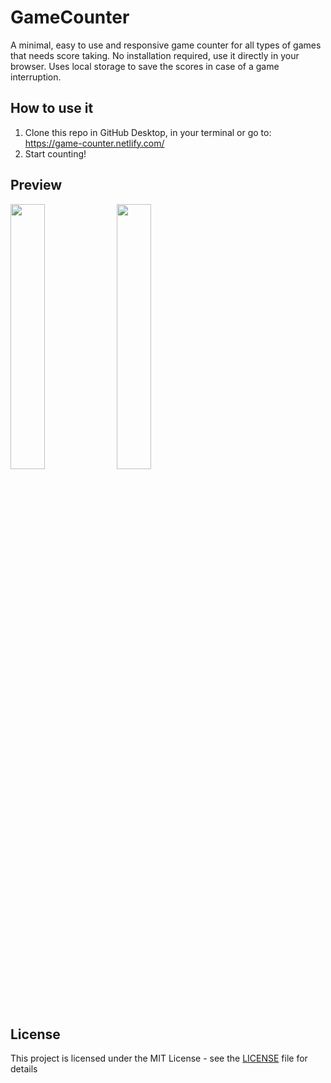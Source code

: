 # GameCounter
A minimal, easy to use and responsive game counter for all types of games that needs score taking. No installation required, use it directly in your browser. Uses local storage to save the scores in case of a game interruption.

## How to use it
1. Clone this repo in GitHub Desktop, in your terminal or go to: https://game-counter.netlify.com/
2. Start counting!

## Preview
<img src="https://i.imgur.com/PXczKzp.png" width="33%" /> <img src="https://i.imgur.com/ha6XIkb.png" width="33%" />

## License
This project is licensed under the MIT License - see the [LICENSE](LICENSE) file for details
